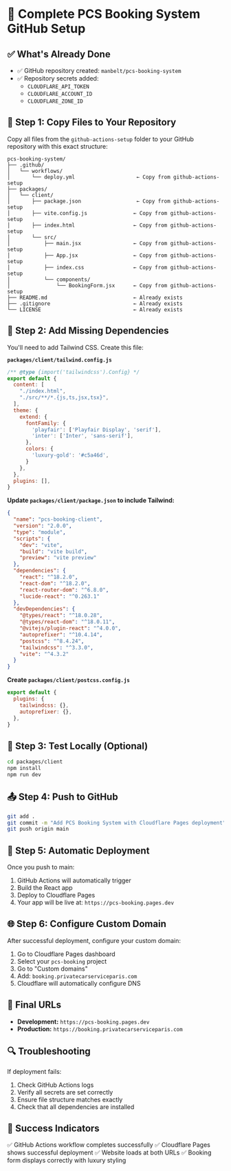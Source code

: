 # 🚀 Complete PCS Booking System GitHub Setup

## ✅ What's Already Done
- ✅ GitHub repository created: `manbelt/pcs-booking-system`
- ✅ Repository secrets added:
  - `CLOUDFLARE_API_TOKEN`
  - `CLOUDFLARE_ACCOUNT_ID` 
  - `CLOUDFLARE_ZONE_ID`

## 📁 Step 1: Copy Files to Your Repository

Copy all files from the `github-actions-setup` folder to your GitHub repository with this exact structure:

```
pcs-booking-system/
├── .github/
│   └── workflows/
│       └── deploy.yml                    ← Copy from github-actions-setup
├── packages/
│   └── client/
│       ├── package.json                  ← Copy from github-actions-setup
│       ├── vite.config.js               ← Copy from github-actions-setup
│       ├── index.html                   ← Copy from github-actions-setup
│       └── src/
│           ├── main.jsx                 ← Copy from github-actions-setup
│           ├── App.jsx                  ← Copy from github-actions-setup
│           ├── index.css                ← Copy from github-actions-setup
│           └── components/
│               └── BookingForm.jsx      ← Copy from github-actions-setup
├── README.md                            ← Already exists
├── .gitignore                           ← Already exists
└── LICENSE                              ← Already exists
```

## 🔧 Step 2: Add Missing Dependencies

You'll need to add Tailwind CSS. Create this file:

**`packages/client/tailwind.config.js`**
```javascript
/** @type {import('tailwindcss').Config} */
export default {
  content: [
    "./index.html",
    "./src/**/*.{js,ts,jsx,tsx}",
  ],
  theme: {
    extend: {
      fontFamily: {
        'playfair': ['Playfair Display', 'serif'],
        'inter': ['Inter', 'sans-serif'],
      },
      colors: {
        'luxury-gold': '#c5a46d',
      }
    },
  },
  plugins: [],
}
```

**Update `packages/client/package.json` to include Tailwind:**
```json
{
  "name": "pcs-booking-client",
  "version": "2.0.0",
  "type": "module",
  "scripts": {
    "dev": "vite",
    "build": "vite build",
    "preview": "vite preview"
  },
  "dependencies": {
    "react": "^18.2.0",
    "react-dom": "^18.2.0",
    "react-router-dom": "^6.8.0",
    "lucide-react": "^0.263.1"
  },
  "devDependencies": {
    "@types/react": "^18.0.28",
    "@types/react-dom": "^18.0.11",
    "@vitejs/plugin-react": "^4.0.0",
    "autoprefixer": "^10.4.14",
    "postcss": "^8.4.24",
    "tailwindcss": "^3.3.0",
    "vite": "^4.3.2"
  }
}
```

**Create `packages/client/postcss.config.js`**
```javascript
export default {
  plugins: {
    tailwindcss: {},
    autoprefixer: {},
  },
}
```

## 🚀 Step 3: Test Locally (Optional)

```bash
cd packages/client
npm install
npm run dev
```

## 📤 Step 4: Push to GitHub

```bash
git add .
git commit -m "Add PCS Booking System with Cloudflare Pages deployment"
git push origin main
```

## 🎯 Step 5: Automatic Deployment

Once you push to main:
1. GitHub Actions will automatically trigger
2. Build the React app
3. Deploy to Cloudflare Pages
4. Your app will be live at: `https://pcs-booking.pages.dev`

## 🌐 Step 6: Configure Custom Domain

After successful deployment, configure your custom domain:

1. Go to Cloudflare Pages dashboard
2. Select your `pcs-booking` project
3. Go to "Custom domains"
4. Add: `booking.privatecarserviceparis.com`
5. Cloudflare will automatically configure DNS

## 📱 Final URLs

- **Development:** `https://pcs-booking.pages.dev`
- **Production:** `https://booking.privatecarserviceparis.com`

## 🔍 Troubleshooting

If deployment fails:
1. Check GitHub Actions logs
2. Verify all secrets are set correctly
3. Ensure file structure matches exactly
4. Check that all dependencies are installed

## 🎉 Success Indicators

✅ GitHub Actions workflow completes successfully
✅ Cloudflare Pages shows successful deployment
✅ Website loads at both URLs
✅ Booking form displays correctly with luxury styling
